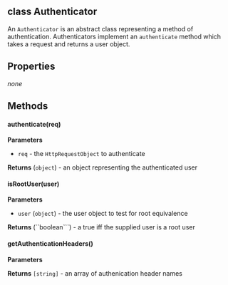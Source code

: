 class Authenticator
----------

An ```Authenticator``` is an abstract class representing a method of authentication. Authenticators implement an ```authenticate``` method which takes a request and returns a user object.  

Properties
----------

_none_

Methods
----------

#### authenticate(req)

**Parameters**
* ```req``` - the ```HttpRequestObject``` to authenticate

**Returns** (```object```) - an object representing the authenticated user

#### isRootUser(user)

**Parameters**
* ```user``` (```object```) - the user object to test for root equivalence 

**Returns** (``boolean```) - a true iff the supplied user is a root user

#### getAuthenticationHeaders()

**Parameters**

**Returns** ```[string]``` - an array of authenication header names

